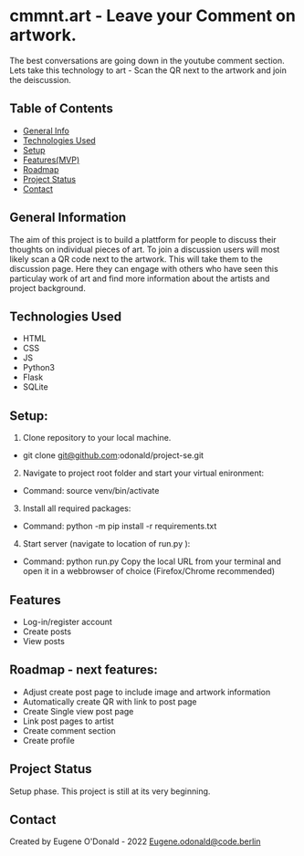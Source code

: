 # cmmnt.art - Leave your Comment on artwork.
The best conversations are going down in the youtube comment section. Lets take this technology to art - Scan the QR next to the artwork and join the deiscussion.


## Table of Contents
* [General Info](#general-information)
* [Technologies Used](#technologies-used)
* [Setup](#setup)
* [Features(MVP)](#features)
* [Roadmap](#Roadmap)
* [Project Status](#project-status)
* [Contact](#contact)

## General Information
The aim of this project is to build a plattform for people to discuss their thoughts on individual pieces of art. To join a discussion users will most likely scan a QR code next to the artwork. This will take them to the discussion page. Here they can engage with others who have seen this particulay work of art and find more information about the artists and project background. 


## Technologies Used
- HTML
- CSS
- JS
- Python3
- Flask 
- SQLite

## Setup:

1. Clone repository to your local machine. 
- git clone git@github.com:odonald/project-se.git

2. Navigate to project root folder and start your virtual enironment:
- Command: source venv/bin/activate

3. Install all required packages: 
- Command: python -m pip install -r requirements.txt

4. Start server (navigate to location of run.py ):
- Command: python run.py
    Copy the local URL from your terminal and open it in a webbrowser of choice (Firefox/Chrome recommended)


## Features

- Log-in/register account
- Create posts
- View posts

## Roadmap - next features:

- Adjust create post page to include image and artwork information
- Automatically create QR with link to post page
- Create Single view post page
- Link post pages to artist
- Create comment section
- Create profile

## Project Status
Setup phase.
This project is still at its very beginning. 

## Contact
Created by Eugene O'Donald - 2022
Eugene.odonald@code.berlin
